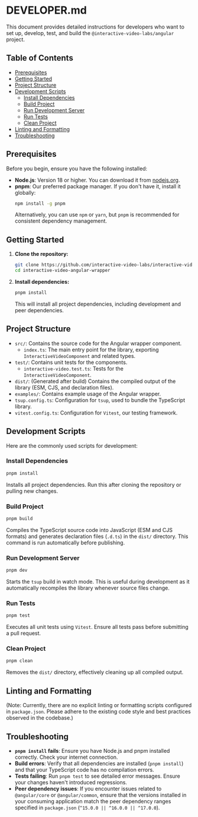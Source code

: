 # DEVELOPER.md

This document provides detailed instructions for developers who want to set up, develop, test, and build the `@interactive-video-labs/angular` project.

## Table of Contents

- [Prerequisites](#prerequisites)
- [Getting Started](#getting-started)
- [Project Structure](#project-structure)
- [Development Scripts](#development-scripts)
  - [Install Dependencies](#install-dependencies)
  - [Build Project](#build-project)
  - [Run Development Server](#run-development-server)
  - [Run Tests](#run-tests)
  - [Clean Project](#clean-project)
- [Linting and Formatting](#linting-and-formatting)
- [Troubleshooting](#troubleshooting)

## Prerequisites

Before you begin, ensure you have the following installed:

-   **Node.js**: Version 18 or higher. You can download it from [nodejs.org](https://nodejs.org/).
-   **pnpm**: Our preferred package manager. If you don't have it, install it globally:
    ```bash
    npm install -g pnpm
    ```
    Alternatively, you can use `npm` or `yarn`, but `pnpm` is recommended for consistent dependency management.

## Getting Started

1.  **Clone the repository:**
    ```bash
    git clone https://github.com/interactive-video-labs/interactive-video-angular-wrapper.git
    cd interactive-video-angular-wrapper
    ```

2.  **Install dependencies:**
    ```bash
    pnpm install
    ```
    This will install all project dependencies, including development and peer dependencies.

## Project Structure

-   `src/`: Contains the source code for the Angular wrapper component.
    -   `index.ts`: The main entry point for the library, exporting `InteractiveVideoComponent` and related types.
-   `test/`: Contains unit tests for the components.
    -   `interactive-video.test.ts`: Tests for the `InteractiveVideoComponent`.
-   `dist/`: (Generated after build) Contains the compiled output of the library (ESM, CJS, and declaration files).
-   `examples/`: Contains example usage of the Angular wrapper.
-   `tsup.config.ts`: Configuration for `tsup`, used to bundle the TypeScript library.
-   `vitest.config.ts`: Configuration for `Vitest`, our testing framework.

## Development Scripts

Here are the commonly used scripts for development:

### Install Dependencies

```bash
pnpm install
```

Installs all project dependencies. Run this after cloning the repository or pulling new changes.

### Build Project

```bash
pnpm build
```

Compiles the TypeScript source code into JavaScript (ESM and CJS formats) and generates declaration files (`.d.ts`) in the `dist/` directory. This command is run automatically before publishing.

### Run Development Server

```bash
pnpm dev
```

Starts the `tsup` build in watch mode. This is useful during development as it automatically recompiles the library whenever source files change.

### Run Tests

```bash
pnpm test
```

Executes all unit tests using `Vitest`. Ensure all tests pass before submitting a pull request.

### Clean Project

```bash
pnpm clean
```

Removes the `dist/` directory, effectively cleaning up all compiled output.

## Linting and Formatting

(Note: Currently, there are no explicit linting or formatting scripts configured in `package.json`. Please adhere to the existing code style and best practices observed in the codebase.)

## Troubleshooting

-   **`pnpm install` fails**: Ensure you have Node.js and pnpm installed correctly. Check your internet connection.
-   **Build errors**: Verify that all dependencies are installed (`pnpm install`) and that your TypeScript code has no compilation errors.
-   **Tests failing**: Run `pnpm test` to see detailed error messages. Ensure your changes haven't introduced regressions.
-   **Peer dependency issues**: If you encounter issues related to `@angular/core` or `@angular/common`, ensure that the versions installed in your consuming application match the peer dependency ranges specified in `package.json` (`^15.0.0 || ^16.0.0 || ^17.0.0`).
